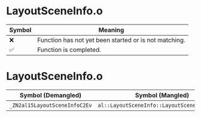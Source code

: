 # LayoutSceneInfo.o
| Symbol | Meaning 
| ------------- | ------------- 
| :x: | Function has not yet been started or is not matching. 
| :white_check_mark: | Function is completed. 


# LayoutSceneInfo.o
| Symbol (Demangled) | Symbol (Mangled) | Decompiled? |
| ------------- |  ------------- | ------------- |
| `_ZN2al15LayoutSceneInfoC2Ev` | `al::LayoutSceneInfo::LayoutSceneInfo(void)` | :white_check_mark: |
